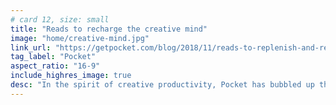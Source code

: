 ```yaml
---
# card 12, size: small
title: "Reads to recharge the creative mind"
image: "home/creative-mind.jpg"
link_url: "https://getpocket.com/blog/2018/11/reads-to-replenish-and-recharge-the-creative-mind/?utm_source=www.mozilla.org&utm_medium=referral&utm_campaign=homepage&utm_content=card"
tag_label: "Pocket"
aspect_ratio: "16-9"
include_highres_image: true
desc: "In the spirit of creative productivity, Pocket has bubbled up three articles that illuminate the creative mind and how it works."
---
```

